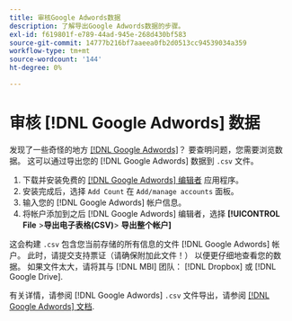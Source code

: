 ```yaml
---
title: 审核Google Adwords数据
description: 了解导出Google Adwords数据的步骤。
exl-id: f619801f-e789-44ad-945e-268d430bf583
source-git-commit: 14777b216bf7aaeea0fb2d0513cc94539034a359
workflow-type: tm+mt
source-wordcount: '144'
ht-degree: 0%

---
```


# 审核 [!DNL Google Adwords] 数据

发现了一些奇怪的地方 [[!DNL Google Adwords]](../integrations/google-adwords.md)？ 要查明问题，您需要浏览数据。 这可以通过导出您的 [!DNL Google Adwords] 数据到 `.csv` 文件。

1. 下载并安装免费的 [[!DNL Google Adwords] 编辑者](https://ads.google.com/home/tools/ads-editor/) 应用程序。
1. 安装完成后，选择 `Add Count` 在 `Add/manage accounts` 面板。
1. 输入您的 [!DNL Google Adwords] 帐户信息。
1. 将帐户添加到之后 [!DNL Google Adwords] 编辑者，选择 **[!UICONTROL File** > **&#x200B;导出电子表格(CSV)**> **导出整个帐户]**

这会构建 `.csv` 包含您当前存储的所有信息的文件 [!DNL Google Adwords] 帐户。 此时，请提交支持票证（请确保附加此文件！） 以便更仔细地查看您的数据。 如果文件太大，请将其与 [!DNL MBI] 团队： [!DNL Dropbox] 或 [!DNL Google Drive].

有关详情，请参阅 [!DNL Google Adwords] `.csv` 文件导出，请参阅 [[!DNL Google Adwords] 文档](https://support.google.com/google-ads/editor/answer/38657?hl=en).
